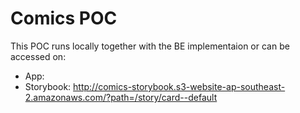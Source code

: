 # Comics POC

This POC runs locally together with the BE implementaion or can be accessed on:

- App:
- Storybook: <http://comics-storybook.s3-website-ap-southeast-2.amazonaws.com/?path=/story/card--default>
